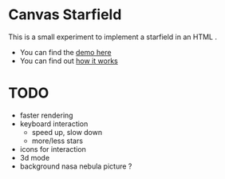 Canvas Starfield
================

This is a small experiment to implement a starfield in an HTML <canvas>.

 * You can find the [demo here](http://codeincomplete.com/)
 * You can find out [how it works](http://codeincomplete.com/)

TODO
====
 * faster rendering
 * keyboard interaction
   - speed up, slow down
   - more/less stars
 * icons for interaction
 * 3d mode
 * background nasa nebula picture ?

